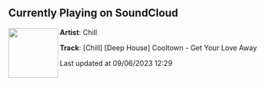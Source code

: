 ## Currently Playing on SoundCloud

[<img align="left" width="100" src="https://i1.sndcdn.com/artworks-WthzfriZ747hV3No-5PiZew-t500x500.jpg">](https://soundcloud.com/chill-hitsdistrict/cooltown-get-your-love-away)

**Artist**: Chill 

**Track**: [Chill] [Deep House] Cooltown - Get Your Love Away

Last updated at 09/06/2023 12:29
